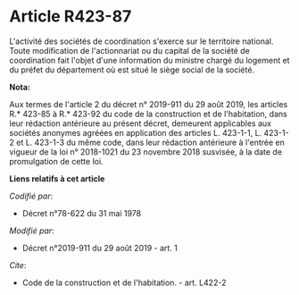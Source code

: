 # Article R423-87

L'activité des sociétés de coordination s'exerce sur le territoire national. Toute modification de l'actionnariat ou du
capital de la société de coordination fait l'objet d'une information du ministre chargé du logement et du préfet du
département où est situé le siège social de la société.

**Nota:**

Aux termes de l'article 2 du décret n° 2019-911 du 29 août 2019, les articles R.* 423-85 à R.* 423-92 du code de la
construction et de l'habitation, dans leur rédaction antérieure au présent décret, demeurent applicables aux sociétés
anonymes agréées en application des articles L. 423-1-1, L. 423-1-2 et L. 423-1-3 du même code, dans leur rédaction
antérieure à l'entrée en vigueur de la loi n° 2018-1021 du 23 novembre 2018 susvisée, à la date de promulgation de cette loi.

**Liens relatifs à cet article**

_Codifié par_:

  - Décret n°78-622 du 31 mai 1978

_Modifié par_:

  - Décret n°2019-911 du 29 août 2019 - art. 1

_Cite_:

  - Code de la construction et de l'habitation. - art. L422-2
